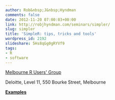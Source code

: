 ```yaml
---
author: Rob&nbsp;J&nbsp;Hyndman
comments: false
date: 2012-11-20 07:00:03+00:00
link: http://robjhyndman.com/seminars/simpler/
slug: simpler
title: 'SimpleR: tips, tricks and tools'
wordpress_id: 2192
slideshare: 5Hs8qGg0gRYVf9
tags:
- R
- software
---
```


[Melbourne R Users' Group](http://www.meetup.com/MelbURN-Melbourne-Users-of-R-Network/events/58128072/)

Deloitte, Level 11, 550 Bourke Street, Melbourne

**[Examples](/talks/SimpleR.R)**
